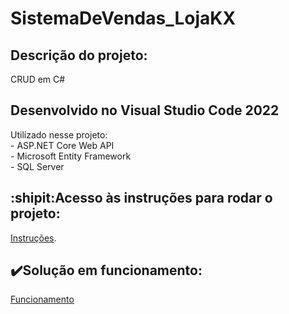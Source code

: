 # SistemaDeVendas_LojaKX

## Descrição do projeto:
CRUD em C#

<h2>Desenvolvido no Visual Studio Code 2022</h2>
Utilizado nesse projeto:
    <br>- ASP.NET Core Web API
    <br>- Microsoft Entity Framework
    <br>- SQL Server

## :shipit:Acesso às instruções para rodar o projeto:
[Instruções](https://github.com/Nogs0/SistemaDeVendas_LojaKX/wiki/Instruções-para-Executar).

## :heavy_check_mark:Solução em funcionamento:
[Funcionamento](https://github.com/Nogs0/SistemaDeVendas_LojaKX/wiki/Programa-em-Funcionamento)

